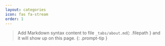 ```yaml
---
layout: categories
icon: fas fa-stream
order: 1
---
```


> Add Markdown syntax content to file `_tabs/about.md`{: .filepath } and it will show up on this page.
{: .prompt-tip }